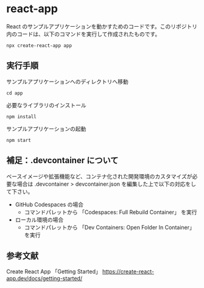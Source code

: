 # react-app
React のサンプルアプリケーションを動かすためのコードです。このリポジトリ内のコードは、以下のコマンドを実行して作成されたものです。

```
npx create-react-app app
```

## 実行手順
サンプルアプリケーションへのディレクトリへ移動

```
cd app
```

必要なライブラリのインストール
```
npm install
```

サンプルアプリケーションの起動
```
npm start
```

## 補足：.devcontainer について
ベースイメージや拡張機能など、コンテナ化された開発環境のカスタマイズが必要な場合は .devcontainer > devcontainer.json を編集した上で以下の対応をして下さい。
- GitHub Codespaces の場合
    - コマンドパレットから 「Codespaces: Full Rebuild Container」 を実行
- ローカル環境の場合
    - コマンドパレットから 「Dev Containers: Open Folder In Container」 を実行

## 参考文献
Create React App 「Getting Started」
https://create-react-app.dev/docs/getting-started/